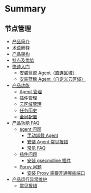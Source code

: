 # Summary

## 节点管理
* [产品简介](产品白皮书/Introduce/Overview.md)
* [术语解释](产品白皮书/Introduce/Terms.md)
* [产品架构](产品白皮书/Introduce/Architecture.md)
* [特点及优势](产品白皮书/Introduce/Advantage.md)
* [快速入门]()
    * [安装蓝鲸 Agent（直连区域）](产品白皮书/QuickStart/DefaultAreaInstallAgent.md)
    * [安装蓝鲸 Agent（自定义云区域）](产品白皮书/QuickStart/CustomCloudAreaInstallAgent.md)
* [产品功能]()
    * [Agent 管理](产品白皮书/Feature/Agent.md)
    * [插件管理](产品白皮书/Feature/Plugin.md)
    * [云区域管理](产品白皮书/Feature/CloudArea.md)
    * [任务历史](产品白皮书/Feature/History.md)
    * [全局配置](产品白皮书/Feature/Globe.md)
* [产品功能 FAQ]()
    * [agent 问题]()
        * [手动卸载 Agent](产品白皮书/FAQ/agent问题/手动卸载Agent.md)
        * [安装 Agent 常见报错](产品白皮书/FAQ/agent问题/安装agent常见报错.md)
        * [常见 FAQ ](产品白皮书/FAQ/agent问题/常见FAQ.md)
    * [插件问题]()
        * [安装 gsecmdline 插件](产品白皮书/FAQ/插件问题/安装gsecmdline插件报错.md)
    * [Porxy 问题]()
        * [安装 Proxy 需要开通哪些端口](产品白皮书/FAQ/Proxy问题/安装Proxy需要开通哪些端口.md)
* [产品运行异常维护]()
    * [常见报错](产品白皮书/产品运行异常维护/运行异常FAQ.md)